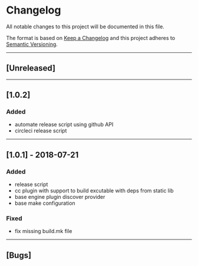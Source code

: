 # Changelog

All notable changes to this project will be documented in this file.

The format is based on [Keep a Changelog](http://keepachangelog.com/en/1.0.0/)
and this project adheres to [Semantic Versioning](http://semver.org/spec/v2.0.0.html).

---

## [Unreleased]

---

## [1.0.2]

### Added

* automate release script using github API
* circleci release script
---

## [1.0.1] - 2018-07-21

### Added

* release script
* cc plugin with support to build excutable with deps from static lib
* base engine plugin discover provider
* base make configuration

### Fixed

* fix missing build.mk file

---

## [Bugs]
